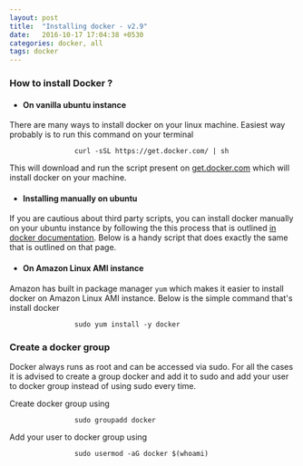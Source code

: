 ```yaml
---
layout: post
title:  "Installing docker - v2.9"
date:   2016-10-17 17:04:38 +0530
categories: docker, all
tags: docker
---
```

### How to install Docker ?

* #### On vanilla ubuntu instance 
There are many ways to install docker on your linux machine. Easiest way probably is to run this command on your terminal

                    curl -sSL https://get.docker.com/ | sh

This will download and run the script present on [get.docker.com](https://get.docker.com/) which will install docker on your machine.

* #### Installing manually on ubuntu
If you are cautious about third party scripts, you can install docker manually on your ubuntu instance by following the this process that is outlined [in docker documentation](https://docs.docker.com/engine/installation/linux/ubuntulinux/). Below is a handy script that does exactly the same that is outlined on that page.
            <script src="https://gist.github.com/penkeysuresh/f248ae77e26b6474de27f0a9c9093718.js"></script>

* #### On Amazon Linux AMI instance
Amazon has built in package manager ``yum`` which makes it easier to install docker on Amazon Linux AMI instance. Below is the simple command that's install docker 

                    sudo yum install -y docker

### Create a docker group

Docker always runs as root and can be accessed via sudo. For all the cases it is advised to create a group docker and add it to sudo and add your user to docker group instead of using sudo every time.

Create docker group using 

                    sudo groupadd docker

Add your user to docker group using 

                    sudo usermod -aG docker $(whoami)